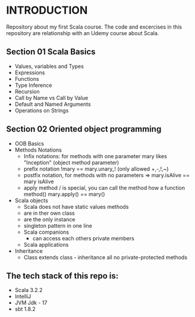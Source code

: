 # INTRODUCTION
Repository about my first Scala course.
The code and excercises in this repository are relationship with an Udemy course about Scala.

## Section 01 Scala Basics
* Values, variables and Types
* Expressions
* Functions
* Type Inference
* Recursion
* Call by Name vs Call by Value
* Default and Named Arguments
* Operations on Strings

## Section 02 Oriented object programming
* OOB Basics
* Methods Notations
  * Infix notations: for methods with one parameter mary likes "Inception" (object method parameter)
  * prefix notation !mary == mary.unary_! (only allowed +,-,!,~)
  * postfix notation, for methods with no parameters => mary.isAlive == mary isAlive
  * apply method / is special, you can call the method how a function method() mary.apply() == mary()
* Scala objects
  * Scala does not have static values methods
  * are in ther own class
  * are the only instance
  * singleton pattern in one line
  * Scala companions
    * can access each others private members
  * Scala applications
* Inheritance
  * Class extends class - inheritance all no private-protected methods

## The tech stack of this repo is:
* Scala 3.2.2
* IntelliJ
* JVM Jdk - 17
* sbt 1.8.2
